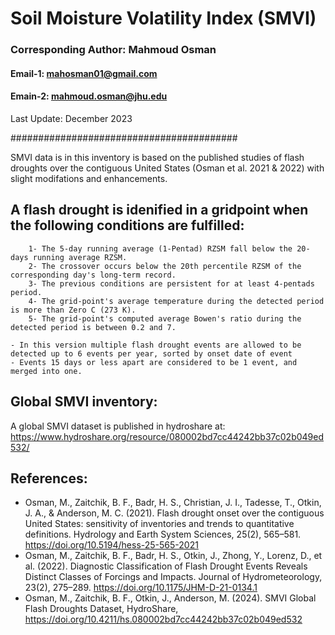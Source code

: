 # Soil Moisture Volatility Index (SMVI)
### Corresponding Author: Mahmoud Osman
#### Email-1: mahosman01@gmail.com
#### Emain-2: mahmoud.osman@jhu.edu

Last Update: December 2023

#########################################

SMVI data is in this inventory is based on the published studies of flash droughts over the contiguous United States (Osman et al. 2021 & 2022) with slight modifations and enhancements.

## A flash drought is idenified in a gridpoint when the following conditions are fulfilled:

		1- The 5-day running average (1-Pentad) RZSM fall below the 20-days running average RZSM.
		2- The crossover occurs below the 20th percentile RZSM of the corresponding day's long-term record.
		3- The previous conditions are persistent for at least 4-pentads period.
		4- The grid-point's average temperature during the detected period is more than Zero C (273 K).
		5- The grid-point's computed average Bowen's ratio during the detected period is between 0.2 and 7.

	- In this version multiple flash drought events are allowed to be detected up to 6 events per year, sorted by onset date of event
	- Events 15 days or less apart are considered to be 1 event, and merged into one.

## Global SMVI inventory:
A global SMVI dataset is published in hydroshare at: https://www.hydroshare.org/resource/080002bd7cc44242bb37c02b049ed532/

## References:
- Osman, M., Zaitchik, B. F., Badr, H. S., Christian, J. I., Tadesse, T., Otkin, J. A., & Anderson, M. C. (2021). Flash drought onset over the contiguous United States: sensitivity of inventories and trends to quantitative definitions. Hydrology and Earth System Sciences, 25(2), 565–581. https://doi.org/10.5194/hess-25-565-2021
- Osman, M., Zaitchik, B. F., Badr, H. S., Otkin, J., Zhong, Y., Lorenz, D., et al. (2022). Diagnostic Classification of Flash Drought Events Reveals Distinct Classes of Forcings and Impacts. Journal of Hydrometeorology, 23(2), 275–289. https://doi.org/10.1175/JHM-D-21-0134.1
- Osman, M., Zaitchik, B. F., Otkin, J., Anderson, M. (2024). SMVI Global Flash Droughts Dataset, HydroShare, https://doi.org/10.4211/hs.080002bd7cc44242bb37c02b049ed532

